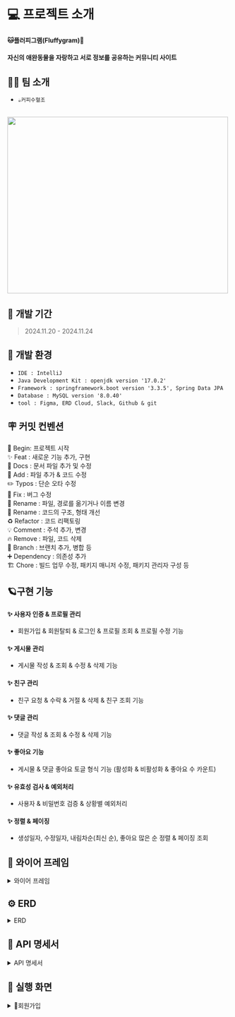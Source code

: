 # 💻 프로젝트 소개
#### **🐱플러피그램(Fluffygram)🐶**
#### 자신의 애완동물을 자랑하고 서로 정보를 공유하는 커뮤니티 사이트


## 👨‍💻 팀 소개
- `☕커피수혈조` <br>
<br>
<img src="https://github.com/user-attachments/assets/953b8b0f-564d-4560-b92c-79752cf1ca05" width="500" height="400"/>

## 🚀 개발 기간
> 2024.11.20 - 2024.11.24


## 🌱 개발 환경
- `IDE : IntelliJ`
- `Java Development Kit : openjdk version '17.0.2'`
- `Framework : springframework.boot version '3.3.5', Spring Data JPA`
- `Database : MySQL version '8.0.40'`
- `tool : Figma, ERD Cloud, Slack, Github & git`

## 🪧 커밋 컨벤션
🎉 Begin: 프로젝트 시작 <br>
✨ Feat : 새로운 기능 추가, 구현<br>
📝 Docs : 문서 파일 추가 및 수정<br>
🔧 Add :  파일 추가 & 코드 수정<br>
✏️ Typos : 단순 오타 수정<br>
🐛 Fix : 버그 수정<br>
🚚 Rename : 파일, 경로를 옮기거나 이름 변경<br>
🎨 Rename : 코드의 구조, 형태 개선<br>
♻️ Refactor : 코드 리팩토링<br>
💡 Comment : 주석 추가, 변경<br>
🔥 Remove : 파일, 코드 삭제<br>
🔀 Branch : 브랜치 추가, 병합 등<br>
➕ Dependency : 의존성 추가<br>
🏗️ Chore : 빌드 업무 수정, 패키지 매니저 수정, 패키지 관리자 구성 등

## 🪐구현 기능

#### **✨ 사용자 인증 & 프로필 관리**
* 회원가입 & 회원탈퇴 & 로그인 & 프로필 조회 & 프로필 수정 기능
  
#### **✨ 게시물 관리**
* 게시물 작성 & 조회 & 수정 & 삭제 기능

#### **✨ 친구 관리**
* 친구 요청 & 수락 & 거절 & 삭제 & 친구 조회 기능

#### **✨ 댓글 관리**
* 댓글 작성 & 조회 & 수정 & 삭제 기능

#### **✨ 좋아요 기능**
* 게시물 & 댓글 좋아요 토글 형식 기능 (활성화 & 비활성화 & 좋아요 수 카운트)

#### **✨ 유효성 검사 & 예외처리**
* 사용자 & 비밀번호 검증 & 상황별 예외처리

#### **✨ 정렬 & 페이징**
* 생성일자, 수정일자, 내림차순(최신 순), 좋아요 많은 순 정렬 & 페이징 조회


## 📅 와이어 프레임
<details>
<summary>와이어 프레임</summary>

![image](https://github.com/user-attachments/assets/70632c8e-55c6-4c0c-9501-abe9b8194a1d)
![image](https://github.com/user-attachments/assets/e258d084-2ca2-46f8-886d-8bba94ae4c12)
![image](https://github.com/user-attachments/assets/80196432-b058-4554-bc09-8fb220da951c)
![image](https://github.com/user-attachments/assets/6891a9d1-5d89-458e-84af-55c9cfc7ea0f)
![image](https://github.com/user-attachments/assets/16128539-d75c-4c11-bb5a-69c977557310)
![image](https://github.com/user-attachments/assets/04812178-81a8-4331-bcfa-00d00a91d51d)


</details>

## ⚙️ ERD
<details>
<summary>ERD</summary>
  
![ERD 최종본](https://github.com/user-attachments/assets/54855e87-0072-488f-97f6-3553fa422b13)

</details>
  

## 📑 API 명세서
<details>
<summary>API 명세서</summary>
<br/>


## user
![image](https://github.com/user-attachments/assets/77ea07e7-38fd-4484-a47e-fa4f497e5803)
![image](https://github.com/user-attachments/assets/95f57699-3c8d-4d7c-b9ba-7d5d4aabba21)


## friend
![image](https://github.com/user-attachments/assets/1dc8caa1-a5ec-4859-9d67-62f866ac5ea3)


## board
![image](https://github.com/user-attachments/assets/ec9eea73-87ef-4c06-a1b6-0e24fbf9024c)


## comment
![image](https://github.com/user-attachments/assets/9b37ae68-7b7d-45f5-a0e0-e0f5d74d6093)


## image_file
![image](https://github.com/user-attachments/assets/622e5b1e-6ac3-47f8-b642-f74ab63c4abb)


## boardlike
![게시물 좋아요 API 수정본](https://github.com/user-attachments/assets/d95a5785-2e93-4f19-8381-0b5b4d6e6715)

## commentLike
![댓글 좋아요 API 수정본](https://github.com/user-attachments/assets/226f5904-278e-4b97-8c2d-f8ca149cf545)

</details>

## 🌟 실행 화면
<details>
<summary> 🙋회원가입</summary>

</details>


